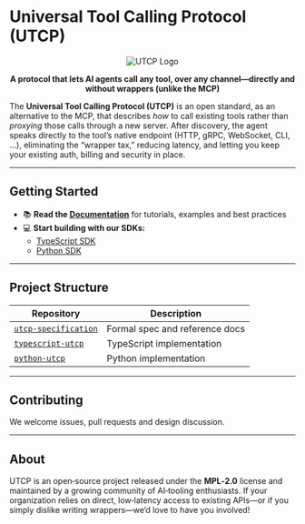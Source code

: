 # Universal Tool Calling Protocol (UTCP)

<p align="center">
  <img src="../assets/banner.png" alt="UTCP Logo" />
</p>

<p align="center">
  <strong>A protocol that lets AI agents call any tool, over any channel—directly and without wrappers (unlike the MCP)</strong>
</p>


The **Universal Tool Calling Protocol (UTCP)** is an open standard, as an alternative to the MCP, that describes *how* to call existing tools rather than *proxying* those calls through a new server. After discovery, the agent speaks directly to the tool’s native endpoint (HTTP, gRPC, WebSocket, CLI, …), eliminating the “wrapper tax,” reducing latency, and letting you keep your existing auth, billing and security in place.

---

## Getting Started

- 📚 **Read the [Documentation](https://utcp.io)** for tutorials, examples and best practices    
- 💻 **Start building with our SDKs:**
  - [TypeScript SDK](https://github.com/universal-tool-calling-protocol/typescript-utcp)
  - [Python SDK](https://github.com/universal-tool-calling-protocol/python-utcp)

---

## Project Structure

| Repository | Description |
|------------|-------------|
| [`utcp-specification`](https://github.com/universal-tool-calling-protocol/utcp-specification) | Formal spec and reference docs |
| [`typescript-utcp`](https://github.com/universal-tool-calling-protocol/typescript-utcp) | TypeScript implementation |
| [`python-utcp`](https://github.com/universal-tool-calling-protocol/python-utcp) | Python implementation |

---

## Contributing

We welcome issues, pull requests and design discussion. 

---

## About

UTCP is an open‑source project released under the **MPL‑2.0** license and maintained by a growing community of AI‑tooling enthusiasts. If your organization relies on direct, low‑latency access to existing APIs—or if you simply dislike writing wrappers—we’d love to have you involved!

